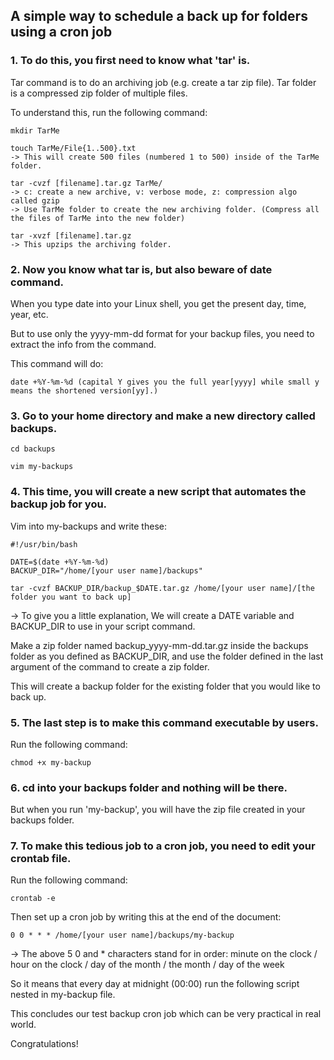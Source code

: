 ## A simple way to schedule a back up for folders using a cron job

### 1. To do this, you first need to know what 'tar' is.

Tar command is to do an archiving job (e.g. create a tar zip file).
Tar folder is a compressed zip folder of multiple files.

To understand this, run the following command:

```
mkdir TarMe

touch TarMe/File{1..500}.txt 
-> This will create 500 files (numbered 1 to 500) inside of the TarMe folder.

tar -cvzf [filename].tar.gz TarMe/ 
-> c: create a new archive, v: verbose mode, z: compression algo called gzip
-> Use TarMe folder to create the new archiving folder. (Compress all the files of TarMe into the new folder)

tar -xvzf [filename].tar.gz
-> This upzips the archiving folder.
```

### 2. Now you know what tar is, but also beware of date command.

When you type date into your Linux shell, you get the present day, time, year, etc.

But to use only the yyyy-mm-dd format for your backup files, you need to extract the info from the command.

This command will do:

```
date +%Y-%m-%d (capital Y gives you the full year[yyyy] while small y means the shortened version[yy].)
```


### 3. Go to your home directory and make a new directory called backups.

```
cd backups

vim my-backups
```

### 4. This time, you will create a new script that automates the backup job for you.

Vim into my-backups and write these:

```
#!/usr/bin/bash

DATE=$(date +%Y-%m-%d)
BACKUP_DIR="/home/[your user name]/backups"

tar -cvzf BACKUP_DIR/backup_$DATE.tar.gz /home/[your user name]/[the folder you want to back up]

```

-> To give you a little explanation,
We will create a DATE variable and BACKUP_DIR to use in your script command.

Make a zip folder named backup_yyyy-mm-dd.tar.gz inside the backups folder as you defined as BACKUP_DIR,
and use the folder defined in the last argument of the command to create a zip folder.

This will create a backup folder for the existing folder that you would like to back up.


### 5. The last step is to make this command executable by users.

Run the following command:

```
chmod +x my-backup
```

### 6. cd into your backups folder and nothing will be there.

But when you run 'my-backup', you will have the zip file created in your backups folder.


### 7. To make this tedious job to a cron job, you need to edit your crontab file.

Run the following command:

```
crontab -e
```

Then set up a cron job by writing this at the end of the document:

```
0 0 * * * /home/[your user name]/backups/my-backup
```

-> The above 5 0 and * characters stand for in order:
minute on the clock / hour on the clock / day of the month / the month / day of the week

So it means that every day at midnight (00:00) run the following script nested in my-backup file.

This concludes our test backup cron job which can be very practical in real world.

Congratulations!






